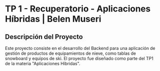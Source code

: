 # TP 1 - Recuperatorio - Aplicaciones Híbridas | Belen Museri

## Descripción del Proyecto

Este proyecto consiste en el desarrollo del Backend para una aplicación de gestión de productos de equipamientos de nieve, como tablas de snowboard y equipos de ski. El proyecto fue diseñado como parte del TP1 de la materia "Aplicaciones Híbridas".
